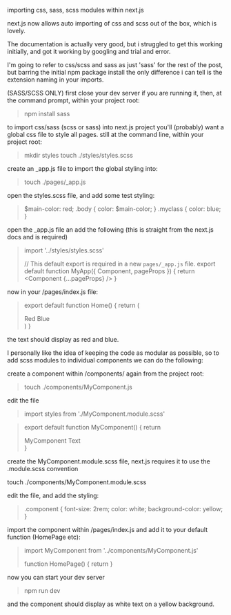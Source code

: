 importing css, sass, scss modules within next.js

next.js now allows auto importing of css and scss out of the box, which is lovely.

The documentation is actually very good, but i struggled to get this working initially, and got it working by googling and trial and error.

I'm going to refer to css/scss and sass as just 'sass' for the rest of the post, but barring the initial npm package install the only difference i can tell is the extension naming in your imports.

(SASS/SCSS ONLY)
first close your dev server if you are running it, then, at the command prompt, within your project root:

> npm install sass

to import css/sass (scss or sass) into next.js project you'll (probably) want a global css file to style all pages. still at the command line, within your project root:

> mkdir styles
> touch ./styles/styles.scss

create an \_app.js file to import the global styling into:

> touch ./pages/\_app.js

open the styles.scss file, and add some test styling:

> $main-color: red;
>.body {
>  color: $main-color;
> }
> .myclass {
> color: blue;
> }

open the \_app.js file an add the following (this is straight from the next.js docs and is required)

> import '../styles/styles.scss'
>
> // This default export is required in a new `pages/_app.js` file.
> export default function MyApp({ Component, pageProps }) {
> return <Component {...pageProps} />
> }

now in your /pages/index.js file:

> export default function Home() {
> return (
>
>    <div> Red <span className="myclass"> Blue </span></div>
>  )
> }

the text should display as red and blue.

I personally like the idea of keeping the code as modular as possible, so to add scss modules to individual components we can do the following:

create a component within /components/ again from the project root:

> touch ./components/MyComponent.js

edit the file

> import styles from './MyComponent.module.scss'

> export default function MyComponent() {
> return <div className={styles.component}>MyComponent Text</div>
> }

create the MyComponent.module.scss file, next.js requires it to use the .module.scss convention

touch ./components/MyComponent.module.scss

edit the file, and add the styling:

> .component {
> font-size: 2rem;
> color: white;
> background-color: yellow;
> }

import the component within /pages/index.js and add it to your default function (HomePage etc):

> import MyComponent from '../components/MyComponent.js'
>
> function HomePage() {
> return <MyComponent />
> }

now you can start your dev server

> npm run dev

and the component should display as white text on a yellow background.
